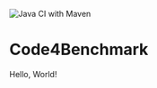 ![Java CI with Maven](https://github.com/dreaminplus/Code4Benchmark/workflows/Java%20CI%20with%20Maven/badge.svg)
# Code4Benchmark


Hello, World!


